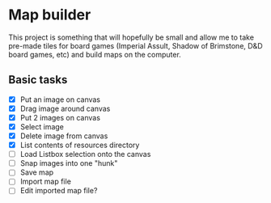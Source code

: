 # Map builder

This project is something that will hopefully be small and allow me to
take pre-made tiles for board games (Imperial Assult, Shadow of
Brimstone, D&D board games, etc) and build maps on the computer.

## Basic tasks
* [x] Put an image on canvas
* [x] Drag image around canvas
* [x] Put 2 images on canvas
* [x] Select image
* [x] Delete image from canvas
* [x] List contents of resources directory
* [ ] Load Listbox selection onto the canvas
* [ ] Snap images into one "hunk"
* [ ] Save map
* [ ] Import map file
* [ ] Edit imported map file?
